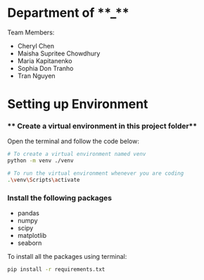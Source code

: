 # Department of \***\*\_\*\***

Team Members:

- Cheryl Chen
- Maisha Supritee Chowdhury
- Maria Kapitanenko
- Sophia Don Tranho
- Tran Nguyen

# Setting up Environment

### ** Create a virtual environment in this project folder**

Open the terminal and follow the code below:

```bash
# To create a virtual environment named venv
python -m venv ./venv
```

```bash
# To run the virtual environment whenever you are coding
.\venv\Scripts\activate
```

### Install the following packages

- pandas
- numpy
- scipy
- matplotlib
- seaborn

To install all the packages using terminal:

```bash
pip install -r requirements.txt
```
